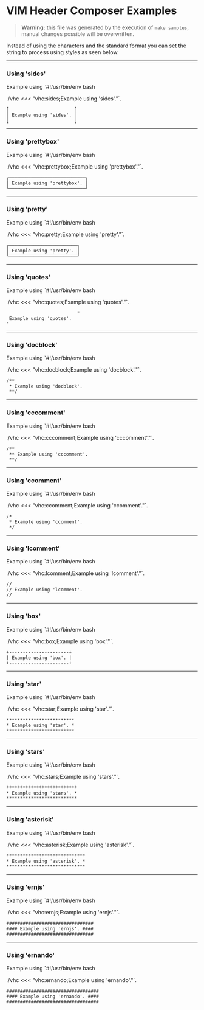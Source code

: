 # VIM Header Composer Examples

 > **Warning:** this file was generated by the execution of `make samples`, manual changes possible will be overwritten.

 Instead of using the characters and the standard format you can set the string to process using styles as seen below.




------
### Using 'sides'

Example using `#!/usr/bin/env bash

./vhc <<< "vhc:sides;Example using 'sides'."`.
```
⎡                        ⎤
⎢ Example using 'sides'. ⎥
⎣                        ⎦
```



------
### Using 'prettybox'

Example using `#!/usr/bin/env bash

./vhc <<< "vhc:prettybox;Example using 'prettybox'."`.
```
┌────────────────────────────┐
│ Example using 'prettybox'. │
└────────────────────────────┘
```



------
### Using 'pretty'

Example using `#!/usr/bin/env bash

./vhc <<< "vhc:pretty;Example using 'pretty'."`.
```
┌─────────────────────────┐
│ Example using 'pretty'. │
└─────────────────────────┘
```



------
### Using 'quotes'

Example using `#!/usr/bin/env bash

./vhc <<< "vhc:quotes;Example using 'quotes'."`.
```
                          "
 Example using 'quotes'. 
"                          
```



------
### Using 'docblock'

Example using `#!/usr/bin/env bash

./vhc <<< "vhc:docblock;Example using 'docblock'."`.
```
/**                            
 * Example using 'docblock'. 
 **/                            
```



------
### Using 'cccomment'

Example using `#!/usr/bin/env bash

./vhc <<< "vhc:cccomment;Example using 'cccomment'."`.
```
/**                             
 ** Example using 'cccomment'. 
 **/                             
```



------
### Using 'ccomment'

Example using `#!/usr/bin/env bash

./vhc <<< "vhc:ccomment;Example using 'ccomment'."`.
```
/*                            
 * Example using 'ccomment'. 
 */                            
```



------
### Using 'lcomment'

Example using `#!/usr/bin/env bash

./vhc <<< "vhc:lcomment;Example using 'lcomment'."`.
```
//                            
// Example using 'lcomment'. 
//                            
```



------
### Using 'box'

Example using `#!/usr/bin/env bash

./vhc <<< "vhc:box;Example using 'box'."`.
```
+----------------------+
| Example using 'box'. |
+----------------------+
```



------
### Using 'star'

Example using `#!/usr/bin/env bash

./vhc <<< "vhc:star;Example using 'star'."`.
```
*************************
* Example using 'star'. *
*************************
```



------
### Using 'stars'

Example using `#!/usr/bin/env bash

./vhc <<< "vhc:stars;Example using 'stars'."`.
```
**************************
* Example using 'stars'. *
**************************
```



------
### Using 'asterisk'

Example using `#!/usr/bin/env bash

./vhc <<< "vhc:asterisk;Example using 'asterisk'."`.
```
*****************************
* Example using 'asterisk'. *
*****************************
```



------
### Using 'ernjs'

Example using `#!/usr/bin/env bash

./vhc <<< "vhc:ernjs;Example using 'ernjs'."`.
```
################################
#### Example using 'ernjs'. ####
################################
```



------
### Using 'ernando'

Example using `#!/usr/bin/env bash

./vhc <<< "vhc:ernando;Example using 'ernando'."`.
```
##################################
#### Example using 'ernando'. ####
##################################
```



